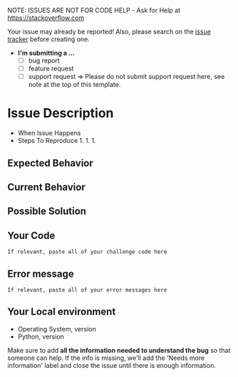 NOTE: ISSUES ARE NOT FOR CODE HELP - Ask for Help at https://stackoverflow.com

Your issue may already be reported!
Also, please search on the [issue tracker](../) before creating one.

* **I'm submitting a ...**
  - [ ] bug report
  - [ ] feature request
  - [ ] support request => Please do not submit support request here, see note at the top of this template.

# Issue Description
* When Issue Happens
* Steps To Reproduce
  1.
  1.
  1.

## Expected Behavior
<!--- If you're describing a bug, tell us what should happen -->
<!--- If you're suggesting a change/improvement, tell us how it should work -->

## Current Behavior
<!--- If describing a bug, tell us what happens instead of the expected behavior -->
<!--- If suggesting a change/improvement, explain the difference from current behavior -->

## Possible Solution
<!--- Not obligatory, but suggest a fix/reason for the bug, -->
<!--- or ideas how to implement the addition or change -->

## Your Code

```
If relevant, paste all of your challenge code here
```

## Error message

```
If relevant, paste all of your error messages here
```

## Your Local environment
* Operating System, version
* Python, version

Make sure to add **all the information needed to understand the bug** so that someone can help. 
If the info is missing, we'll add the 'Needs more information' label and close the issue until there is enough information.